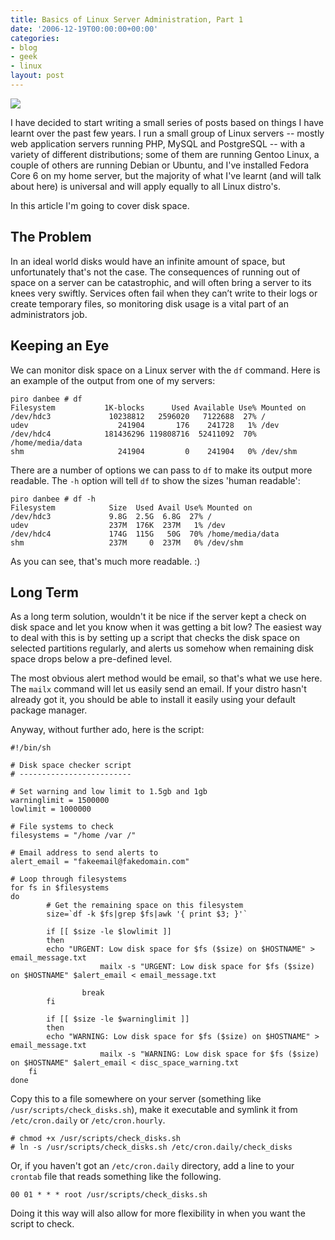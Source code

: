 ```yaml
---
title: Basics of Linux Server Administration, Part 1
date: '2006-12-19T00:00:00+00:00'
categories:
- blog
- geek
- linux
layout: post
---
```


<img src="/images/discspace.png" class="left" />

I have decided to start writing a small series of posts based on things I have learnt over the past few years.  I run a small group of Linux servers -- mostly web application servers running PHP, MySQL and PostgreSQL -- with a variety of different distributions; some of them are running Gentoo Linux, a couple of others are running Debian or Ubuntu, and I've installed Fedora Core 6 on my home server, but the majority of what I've learnt (and will talk about here) is universal and will apply equally to all Linux distro's.

In this article I'm going to cover disk space.

<!--more-->

The Problem
------------

In an ideal world disks would have an infinite amount of space, but unfortunately that's not the case.  The consequences of running out of space on a server can be catastrophic, and will often bring a server to its knees very swiftly.  Services often fail when they can’t write to their logs or create temporary files, so monitoring disk usage is a vital part of an administrators job.

Keeping an Eye
--------------

We can monitor disk space on a Linux server with the `df` command.  Here is an example of the output from one of my servers:

	piro danbee # df
	Filesystem           1K-blocks      Used Available Use% Mounted on
	/dev/hdc3             10238812   2596020   7122688  27% /
	udev                    241904       176    241728   1% /dev
	/dev/hdc4            181436296 119808716  52411092  70% /home/media/data
	shm                     241904         0    241904   0% /dev/shm

There are a number of options we can pass to `df` to make its output more readable.  The `-h` option will tell `df` to show the sizes 'human readable':

	piro danbee # df -h
	Filesystem            Size  Used Avail Use% Mounted on
	/dev/hdc3             9.8G  2.5G  6.8G  27% /
	udev                  237M  176K  237M   1% /dev
	/dev/hdc4             174G  115G   50G  70% /home/media/data
	shm                   237M     0  237M   0% /dev/shm

As you can see, that's much more readable. :)

Long Term
---------

As a long term solution, wouldn't it be nice if the server kept a check on disk space and let you know when it was getting a bit low?  The easiest way to deal with this is by setting up a script that checks the disk space on selected partitions regularly, and alerts us somehow when remaining disk space drops below a pre-defined level.

The most obvious alert method would be email, so that's what we use here.  The `mailx` command will let us easily send an email.  If your distro hasn't already got it, you should be able to install it easily using your default package manager.

Anyway, without further ado, here is the script:

	#!/bin/sh
	
	# Disk space checker script
	# -------------------------
	
	# Set warning and low limit to 1.5gb and 1gb
	warninglimit = 1500000
	lowlimit = 1000000

	# File systems to check
	filesystems = "/home /var /"

	# Email address to send alerts to
	alert_email = "fakeemail@fakedomain.com"

	# Loop through filesystems
	for fs in $filesystems
	do
	        # Get the remaining space on this filesystem
	        size=`df -k $fs|grep $fs|awk '{ print $3; }'`
		
	        if [[ $size -le $lowlimit ]]
	        then
			echo "URGENT: Low disk space for $fs ($size) on $HOSTNAME" > email_message.txt
                        mailx -s "URGENT: Low disk space for $fs ($size) on $HOSTNAME" $alert_email < email_message.txt

	                break
	        fi

	        if [[ $size -le $warninglimit ]]
	        then
			echo "WARNING: Low disk space for $fs ($size) on $HOSTNAME" > email_message.txt
                        mailx -s "WARNING: Low disk space for $fs ($size) on $HOSTNAME" $alert_email < disc_space_warning.txt
		fi
	done

Copy this to a file somewhere on your server (something like `/usr/scripts/check_disks.sh`), make it executable and symlink it from `/etc/cron.daily` or `/etc/cron.hourly`.

	# chmod +x /usr/scripts/check_disks.sh
	# ln -s /usr/scripts/check_disks.sh /etc/cron.daily/check_disks

Or, if you haven't got an `/etc/cron.daily` directory, add a line to your `crontab` file that reads something like the following.

	00 01 * * * root /usr/scripts/check_disks.sh

Doing it this way will also allow for more flexibility in when you want the script to check.




